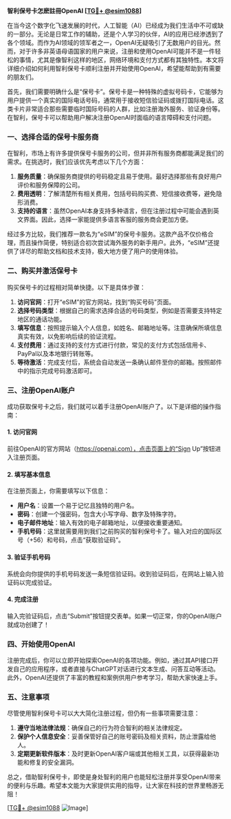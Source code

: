 **智利保号卡怎麽註冊OpenAI [[TG💪+ @esim1088](https://t.me/s/esim1088)]**

在当今这个数字化飞速发展的时代，人工智能（AI）已经成为我们生活中不可或缺的一部分。无论是日常工作的辅助，还是个人学习的伙伴，AI的应用已经渗透到了各个领域。而作为AI领域的领军者之一，OpenAI无疑吸引了无数用户的目光。然而，对于许多非英语母语国家的用户来说，注册和使用OpenAI可能并不是一件轻松的事情，尤其是像智利这样的地区，网络环境和支付方式都有其独特性。本文将详细介绍如何利用智利保号卡顺利注册并开始使用OpenAI，希望能帮助到有需要的朋友们。

首先，我们需要明确什么是“保号卡”。保号卡是一种特殊的虚拟号码卡，它能够为用户提供一个真实的国际电话号码，通常用于接收短信验证码或拨打国际电话。这类卡片非常适合那些需要临时国际号码的人群，比如注册海外服务、验证身份等。在智利，保号卡可以帮助用户解决注册OpenAI时面临的语言障碍和支付问题。

### **一、选择合适的保号卡服务商**

在智利，市场上有许多提供保号卡服务的公司，但并非所有服务商都能满足我们的需求。在挑选时，我们应该优先考虑以下几个方面：

1. **服务质量**：确保服务商提供的号码稳定且易于使用。最好选择那些有良好用户评价和服务保障的公司。
2. **费用透明**：了解清楚所有相关费用，包括号码购买费、短信接收费等，避免隐形消费。
3. **支持的语言**：虽然OpenAI本身支持多种语言，但在注册过程中可能会遇到英文界面。因此，选择一家能提供多语言客服的服务商会更加方便。

经过多方比较，我们推荐一款名为“eSIM”的保号卡服务。这款产品不仅价格合理，而且操作简便，特别适合初次尝试海外服务的新手用户。此外，“eSIM”还提供了详尽的帮助文档和技术支持，极大地方便了用户的使用体验。

### **二、购买并激活保号卡**

购买保号卡的过程相对简单快捷。以下是具体步骤：

1. **访问官网**：打开“eSIM”的官方网站，找到“购买号码”页面。
2. **选择号码类型**：根据自己的需求选择合适的号码类型，例如是否需要支持特定地区的通话功能。
3. **填写信息**：按照提示输入个人信息，如姓名、邮箱地址等。注意确保所填信息真实有效，以免影响后续的验证流程。
4. **支付费用**：通过支持的支付方式进行付款，常见的支付方式包括信用卡、PayPal以及本地银行转账等。
5. **等待激活**：完成支付后，系统会自动发送一条确认邮件至你的邮箱。按照邮件中的指示完成号码激活即可。

### **三、注册OpenAI账户**

成功获取保号卡之后，我们就可以着手注册OpenAI账户了。以下是详细的操作指南：

#### **1. 访问官网**
前往OpenAI的官方网站（https://openai.com），点击页面上的“Sign Up”按钮进入注册页面。

#### **2. 填写基本信息**
在注册页面上，你需要填写以下信息：
- **用户名**：设置一个易于记忆且独特的用户名。
- **密码**：创建一个强密码，包含大小写字母、数字及特殊字符。
- **电子邮件地址**：输入有效的电子邮箱地址，以便接收重要通知。
- **手机号码**：这里就需要用到我们之前购买的智利保号卡了。输入对应的国际区号（+56）和号码，点击“获取验证码”。

#### **3. 验证手机号码**
系统会向你提供的手机号码发送一条短信验证码。收到验证码后，在网站上输入验证码以完成验证。

#### **4. 完成注册**
输入完验证码后，点击“Submit”按钮提交表单。如果一切正常，你的OpenAI账户就成功创建了！

### **四、开始使用OpenAI**

注册完成后，你可以立即开始探索OpenAI的各项功能。例如，通过其API接口开发自己的应用程序，或者直接与ChatGPT对话进行文本生成、问答互动等活动。此外，OpenAI还提供了丰富的教程和案例供用户参考学习，帮助大家快速上手。

### **五、注意事项**

尽管使用智利保号卡可以大大简化注册过程，但仍有一些事项需要注意：

1. **遵守当地法律法规**：确保自己的行为符合智利的相关法律规定。
2. **保护个人信息安全**：妥善保管好自己的账号密码及相关资料，防止泄露给他人。
3. **定期更新软件版本**：及时更新OpenAI客户端或其他相关工具，以获得最新功能和修复的安全漏洞。

总之，借助智利保号卡，即使是身处智利的用户也能轻松注册并享受OpenAI带来的便利与乐趣。希望本文能为大家提供实用的指导，让大家在科技的世界里畅游无阻！

[[TG💪+ @esim1088](https://t.me/s/esim1088) ![Image](https://i.postimg.cc/4NQfJmqS/Snipaste-2025-05-13-00-14-12.png)]